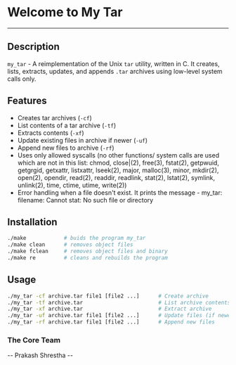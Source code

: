 # Welcome to My Tar
*******************

## Description
`my_tar` - A reimplementation of the Unix `tar` utility, written in C.
It creates, lists, extracts, updates, and appends `.tar` archives using low-level system calls only.

## Features
- Creates tar archives (`-cf`)
- List contents of a tar archive (`-tf`)
- Extracts contents (`-xf`)
- Update existing files in archive if newer (`-uf`)
- Append new files to archive (`-rf`)
- Uses only allowed syscalls (no other functions/ system calls are used which are not in this list: chmod, close|(2), free(3), fstat(2), getpwuid, getgrgid, getxattr, listxattr, lseek(2), major, malloc(3), minor, mkdir(2), open(2), opendir, read(2), readdir, readlink, stat(2), lstat(2), symlink, unlink(2), time, ctime, utime, write(2))
- Error handling when a file doesn't exist. It prints the message - my_tar: filename: Cannot stat: No such file or directory

## Installation
```bash
./make            # buids the program my_tar
./make clean      # removes object files
./make fclean     # removes object files and binary
./make re         # cleans and rebuilds the program
```


## Usage
```bash
./my_tar -cf archive.tar file1 [file2 ...]      # Create archive
./my_tar -tf archive.tar                        # List archive contents
./my_tar -xf archive.tar                        # Extract archive
./my_tar -uf archive.tar file1 [file2 ...]      # Update files (if newer)
./my_tar -rf archive.tar file1 [file2 ...]      # Append new files
```     


### The Core Team
-- Prakash Shrestha -- 